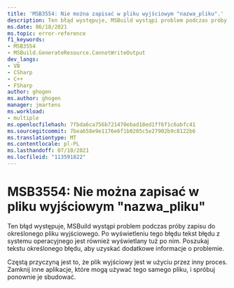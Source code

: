 ```yaml
---
title: 'MSB3554: Nie można zapisać w pliku wyjściowym "nazwa_pliku".'
description: Ten błąd występuje, MSBuild wystąpi problem podczas próby zapisu do określonego pliku wyjściowego.
ms.date: 06/18/2021
ms.topic: error-reference
f1_keywords:
- MSB3554
- MSBuild.GenerateResource.CannotWriteOutput
dev_langs:
- VB
- CSharp
- C++
- FSharp
author: ghogen
ms.author: ghogen
manager: jmartens
ms.workload:
- multiple
ms.openlocfilehash: 7fbda6ca756b721470ebad18ed1ff6f1c6abfc41
ms.sourcegitcommit: 7bea658e9e1176e6f1b0205c5e27902b9c8122b6
ms.translationtype: MT
ms.contentlocale: pl-PL
ms.lasthandoff: 07/10/2021
ms.locfileid: "113591822"
---
```

# <a name="msb3554-cannot-write-to-the-output-file-filename"></a>MSB3554: Nie można zapisać w pliku wyjściowym "nazwa_pliku"

Ten błąd występuje, MSBuild wystąpi problem podczas próby zapisu do określonego pliku wyjściowego. Po wyświetleniu tego błędu tekst błędu z systemu operacyjnego jest również wyświetlany tuż po nim. Poszukaj tekstu określonego błędu, aby uzyskać dodatkowe informacje o problemie.

Częstą przyczyną jest to, że plik wyjściowy jest w użyciu przez inny proces. Zamknij inne aplikacje, które mogą używać tego samego pliku, i spróbuj ponownie je sbudować.

